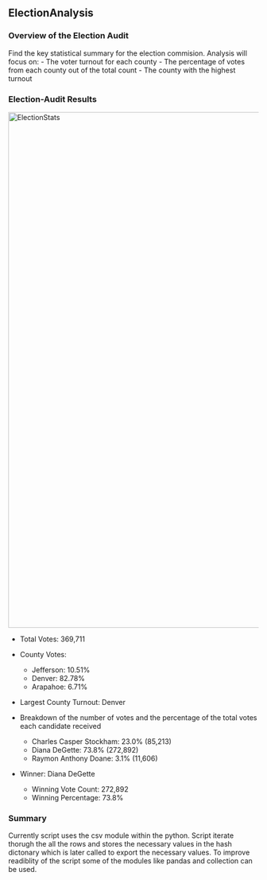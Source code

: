 ## ElectionAnalysis

### Overview of the Election Audit
  Find the key statistical summary for the election commision. 
  Analysis will focus on:
    - The voter turnout for each county
    - The percentage of votes from each county out of the total count
    - The county with the highest turnout
    
###  Election-Audit Results
  <img width="1037" alt="ElectionStats" src="https://user-images.githubusercontent.com/93223274/141693801-eda8a253-d54d-49ac-b02f-2a9e502804ce.png">

  - Total Votes: 369,711
  - County Votes:
      - Jefferson: 10.51%
      - Denver: 82.78%
      - Arapahoe: 6.71%

  - Largest County Turnout: Denver

  - Breakdown of the number of votes and the percentage of the total votes each candidate received
    - Charles Casper Stockham: 23.0% (85,213)
    - Diana DeGette: 73.8% (272,892)
    - Raymon Anthony Doane: 3.1% (11,606)

  - Winner: Diana DeGette
    - Winning Vote Count: 272,892
    - Winning Percentage: 73.8%

### Summary
  Currently script uses the csv module within the python. Script iterate thorugh the all the rows and stores the necessary values in the hash dictonary which is later called to export the necessary values. To improve readiblity of the script some of the modules like pandas and collection can be used. 
